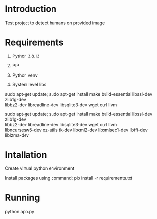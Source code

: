 # Introduction

Test project to detect humans on provided image

# Requirements

1. Python 3.8.13
2. PIP
3. Python venv

4. System level libs

sudo apt-get update; sudo apt-get install make build-essential libssl-dev zlib1g-dev \
    libbz2-dev libreadline-dev libsqlite3-dev wget curl llvm

sudo apt-get update; sudo apt-get install make build-essential libssl-dev zlib1g-dev \
    libbz2-dev libreadline-dev libsqlite3-dev wget curl llvm \
    libncursesw5-dev xz-utils tk-dev libxml2-dev libxmlsec1-dev libffi-dev liblzma-dev


# Intallation

Create virtual python environment

Install packages using command:
pip install -r requirements.txt

# Running
python app.py